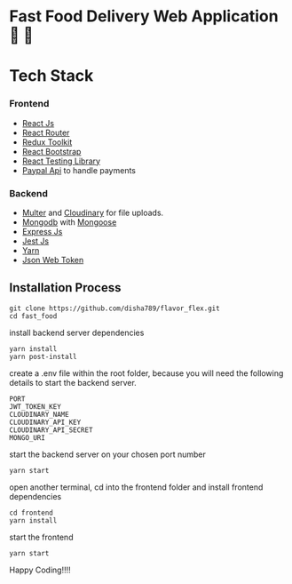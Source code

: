 # Fast Food Delivery Web Application 🍔 🛵

# Tech Stack

### Frontend
- [React Js](https://reactjs.org/)
- [React Router](https://reactrouter.com/)
- [Redux Toolkit](https://redux-toolkit.js.org/introduction/getting-started)
- [React Bootstrap](https://react-bootstrap.github.io/)
- [React Testing Library](https://testing-library.com/docs/react-testing-library/intro/)
- [Paypal Api](https://paypal.com/) to handle payments

### Backend
- [Multer](https://www.npmjs.com/package/multer) and [Cloudinary](https://cloudinary.com/) for file uploads.
- [Mongodb](https://www.mongodb.com/) with [Mongoose](https://mongoosejs.com/)
- [Express Js](https://expressjs.com/)
- [Jest Js](https://jestjs.io/)
- [Yarn](https://yarnpkg.com/)
- [Json Web Token](https://jwt.io/)

## Installation Process
```
git clone https://github.com/disha789/flavor_flex.git
cd fast_food
```
install backend server dependencies
```
yarn install
yarn post-install
```
create a .env file within the root folder, because you will need the following details to start the backend server.
```
PORT
JWT_TOKEN_KEY
CLOUDINARY_NAME
CLOUDINARY_API_KEY
CLOUDINARY_API_SECRET
MONGO_URI
```
start the backend server on your chosen port number
```
yarn start
```
open another terminal, cd into the frontend folder and install frontend dependencies
```
cd frontend
yarn install
```
start the frontend
```
yarn start
```

Happy Coding!!!!
